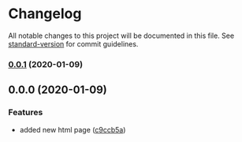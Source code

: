 # Changelog

All notable changes to this project will be documented in this file. See [standard-version](https://github.com/conventional-changelog/standard-version) for commit guidelines.

### [0.0.1](https://github.com/gforti/standard-version-test/compare/v0.0.0...v0.0.1) (2020-01-09)

## 0.0.0 (2020-01-09)


### Features

* added new html page ([c9ccb5a](https://github.com/gforti/standard-version-test/commit/c9ccb5ae071ffda473f16c25e8038203ce429eed))

